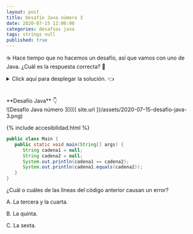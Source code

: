 ```yaml
---
layout: post
title: Desafío Java número 3
date: 2020-07-15 12:00:00
categories: desafios java
tags: strings null
published: true
---
```

☕ Hace tiempo que no hacemos un desafío, así que vamos con uno de Java. ¿Cuál es la respuesta correcta? 🤔

<details><summary>Click aquí para desplegar la solución. 👈</summary>
<br />✅ La respuesta correcta es la C: la línea 6 genera un error.
<br />
<br />✏️ Explicación: el método recibe un arreglo de String y retorna el String más largo contenido en el arreglo. Para esto, itera por todos los elementos, quedándose con el primero que tenga la mayor longitud.
<br />
<br />❌ A. Las líneas 3 y 4 declaran dos variables (objetos) de tipo String cuyos valores son null. Esto es totalmente válido, por lo que no habrá error en tiempo de compilación ni en tiempo de ejecución. Solo será cuestión de tener cuidado de no utilizar objetos nulos (que es lo que sucede en la línea 6) para evitar errores.
<br />❌ B. El operador == usado con objetos de tipo String compara las referencias (direcciones de memoria), independientemente del valor que tengan esos strings. Entonces, es válido comparar para saber si dos referencias son iguales.
<br />✔️ C. El error se provoca durante la ejecución, por ser null el objeto cadena1, entonces se arroja una NullPointerException. Lo interesante es que el hecho de que cadena2 sea nulo no genera ningún error. Podríamos probar esto cambiando la línea 3 para asignar cualquier string válido a cadena1, por ejemplo: <code>String cadena1="hola";</code> y entonces el código no daría errores, aunque cadena2 continúe siendo null. Esto se debe a que no es posible usar el operador "." (punto) sobre un objeto nulo: null.equals() es una operación inválida. 
<br />
<br /><div markdown="1">💻 [Código ejecutable](https://jdoodle.com/a/3pNt){:target="_blank"}
  </div>
  
{% include codeEditor.html id="3pNt?stdin=0&arg=0&rw=1" %}
  
<br />
<div markdown="1">![Solución al desafío]({{ site.url }}/assets/2020-07-15-desafio-java-3-solucion.png)
  </div></details>

<br />
<br />
**Desafío Java** 👇
<br />
![Desafío Java número 3]({{ site.url }}/assets/2020-07-15-desafio-java-3.png)

{% include accesibilidad.html %}

```java
public class Main {
   public static void main(String[] args) {
      String cadena1 = null;
      String cadena2 = null;
      System.out.println(cadena1 == cadena2);
      System.out.println(cadena1.equals(cadena2));
   }
}
```

¿Cuál o cuáles de las líneas del código anterior causan un error?

A. La tercera y la cuarta.

B. La quinta.

C. La sexta.
</div></details>
